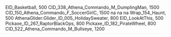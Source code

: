 EID_Basketball, 500
CID_338_Athena_Commando_M_DumplingMan, 1500
CID_150_Athena_Commando_F_SoccerGirlC, 1500
na
na
na
Wrap_154_Haunt, 500
AthenaGlider:Glider_ID_005_HolidaySweater, 800
EID_LookAtThis, 500
Pickaxe_ID_267_RaptorBlackOps, 800
Pickaxe_ID_182_PirateWheel, 800
CID_522_Athena_Commando_M_Bullseye, 1200
